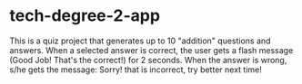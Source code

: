# tech-degree-2-app

This is a quiz project that generates up to 10 "addition" questions and answers.
When a selected answer is correct, the user gets a flash message (Good Job! That's the correct!) for 2 seconds. When the answer is wrong, s/he gets the message: Sorry! that is incorrect, try better next time!
